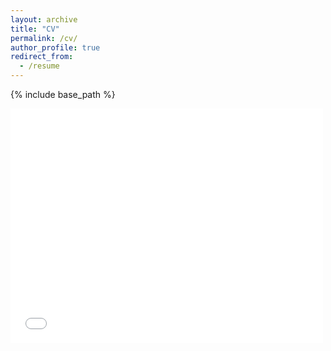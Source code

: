 ```yaml
---
layout: archive
title: "CV"
permalink: /cv/
author_profile: true
redirect_from:
  - /resume
---
```


{% include base_path %}

<embed src="../assets/pdf/Jiuhong_Xiao_CV.pdf" width="500" height="375" 
 type="application/pdf">
